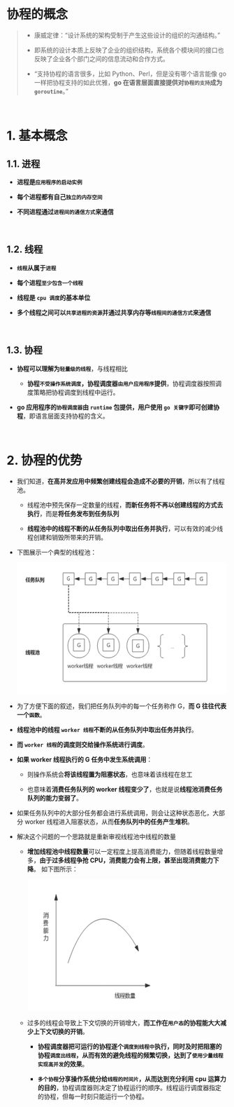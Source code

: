 # **协程的概念**

> - 康威定律：“设计系统的架构受制于产生这些设计的组织的沟通结构。”  
> 
> - 即系统的设计本质上反映了企业的组织结构，系统各个模块间的接口也反映了企业各个部门之间的信息流动和合作方式。  
> 
> - “支持协程的语言很多，比如 Python、Perl，但是没有哪个语言能像 go 一样把协程支持的如此优雅，**go 在语言层面直接提供对`协程的支持`成为 `goroutine`**。”

<br>

# **1. 基本概念**
## **1.1. 进程**
- **进程是`应用程序的启动实例`**

- **每个进程都有自己`独立的内存空间`**

- **不同进程通过`进程间的通信方式`来通信**

<br>

## **1.2. 线程**
- **`线程`从属于`进程`**

- **每个进程`至少包含一个线程`**

- **线程是 `cpu 调度`的基本单位**

- **多个线程之间可以`共享进程的资源`并通过共享内存等`线程间的通信方式`来通信**

<br>

## **1.3. 协程**
- **协程可以理解为`轻量级的线程`**，与线程相比

    - **协程`不受操作系统调度`，协程调度器`由用户应用程序`提供**，协程调度器按照调度策略把协程调度到线程中运行。

- **go 应用程序的`协程调度器`由 `runtime` 包提供，用户使用 `go 关键字`即可创建协程**，即语言层面支持协程的含义。

<br>

# **2. 协程的优势**
- 我们知道，**在高并发应用中频繁创建线程会造成不必要的开销**，所以有了线程池。

    - 线程池中预先保存一定数量的线程，**而新任务将不再以创建线程的方式去执行**，而是**将任务发布到任务队列**
    
    - **线程池中的线程不断的从任务队列中取出任务并执行**，可以有效的减少线程创建和销毁所带来的开销。

- 下图展示一个典型的线程池：

    <img src="../images/goroutine-01-ThreadPool.jpg" width="500" height="300" alt="goroutine-01-ThreadPool" align=center/>

- 为了方便下面的叙述，我们把任务队列中的每一个任务称作 G，**而 G 往往代表一个`函数`**。

- **线程池中的线程 `worker 线程`不断的从任务队列中取出任务并执行**。

- **而 `worker 线程`的调度则交给操作系统进行调度**。

- **如果 worker 线程执行的 G 任务中发生系统调用**：

    - 则操作系统会**将该线程置为阻塞状态**，也意味着该线程在怠工
    
    - 也意味着**消费任务队列的 worker 线程变少了**，也就是说**线程池消费任务队列的能力变弱了**。

- 如果任务队列中的大部分任务都会进行系统调用，则会让这种状态恶化，大部分 worker 线程进入阻塞状态，从而**任务队列中的任务产生堆积**。

- 解决这个问题的一个思路就是重新审视线程池中线程的数量

    - **增加线程池中线程数量**可以一定程度上提高消费能力，但随着线程数量增多，**由于过多线程争抢 CPU，消费能力会有上限，甚至出现消费能力下降**。 如下图所示：

        <img src="../images/goroutine-02-ThreadPoolCapacity.jpg" width="350" height="300" alt="goroutine-02-ThreadPoolCapacity" align=center/>

    - 过多的线程会导致上下文切换的开销增大，**而工作在`用户态`的协程能大大减少上下文切换的开销**。

        - **协程调度器把可运行的协程逐个`调度到线程中`执行，同时及时把阻塞的协程`调度出线程`，从而有效的避免线程的频繁切换，达到了`使用少量线程实现高并发`的效果**。

        - **`多个协程`分享操作系统分给`线程的时间片`，从而达到充分利用 cpu 运算力的目的**，协程调度器则决定了协程运行的顺序。线程运行调度器指定的协程，但每一时刻只能运行一个协程。